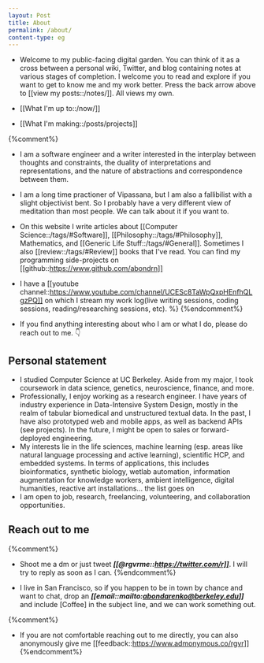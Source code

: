 ```yaml
---
layout: Post
title: About
permalink: /about/
content-type: eg
---
```


 - Welcome to my public-facing digital garden. You can think of it as a cross between a personal wiki, Twitter, and blog containing notes at various stages of completion. I welcome you to read and explore if you want to get to know me and my work better. Press the back arrow above to [[view my posts::/notes/]]. All views my own.

 - [[What I'm up to::/now/]]

 - [[What I'm making::/posts/projects]]

{%comment%}
- I am a software engineer and a writer interested in the interplay between thoughts and constraints, the duality of interpretations and representations, and the nature of abstractions and correspondence between them. 

 - I am a long time practioner of Vipassana, but I am also a fallibilist with a slight objectivist bent. So I probably have a very different view of meditation than most people. We can talk about it if you want to.

- On this website I write articles about [[Computer Science::/tags/#Software]], [[Philosophy::/tags/#Philosophy]], Mathematics, and [[Generic Life Stuff::/tags/#General]]. Sometimes I also [[review::/tags/#Review]] books that I've read. You can find my programming side-projects on [[github::https://www.github.com/abondrn]]

 - I have a [[youtube channel::https://www.youtube.com/channel/UCESc8TaWpQxpHEnfhQLgzPQ]] on which I stream my work log(live writing sessions, coding sessions, reading/researching sessions, etc). %}
{%endcomment%}
  
- If you find anything interesting about who I am or what I do, please do reach out to me. 👇

## Personal statement

 - I studied Computer Science at UC Berkeley. Aside from my major, I took coursework in data science, genetics, neuroscience, finance, and more.
 - Professionally, I enjoy working as a research engineer. I have years of industry experience in Data-Intensive System Design, mostly in the realm of tabular biomedical and unstructured textual data. In the past, I have also prototyped web and mobile apps, as well as backend APIs (see projects). In the future, I might be open to sales or forward-deployed engineering.
 - My interests lie in the life sciences, machine learning (esp. areas like natural language processing and active learning), scientific HCP, and embedded systems. In terms of applications, this includes bioinformatics, synthetic biology, wetlab automation, information augmentation for knowledge workers, ambient intelligence, digital humanities, reactive art installations... the list goes on
 - I am open to job, research, freelancing, volunteering, and collaboration opportunities.

## Reach out to me

{%comment%}
 - Shoot me a dm or just tweet ***[[@rgvrme::https://twitter.com/r]]***. I will try to reply as soon as I can.
{%endcomment%}
  
- I live in San Francisco, so if you happen to be in town by chance and want to chat, drop an ***[[email::mailto:abondarenko@berkeley.edu]]*** and include [Coffee] in the subject line, and we can work something out.
  
{%comment%}
- If you are not comfortable reaching out to me directly, you can also anonymously give me [[feedback::https://www.admonymous.co/rgvr]]
{%endcomment%}
